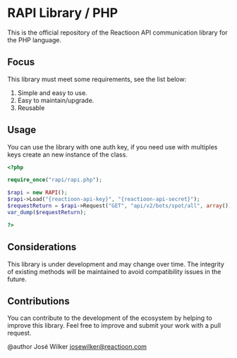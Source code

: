 # RAPI Library / PHP

This is the official repository of the Reactioon API communication library for the PHP language.

## Focus
This library must meet some requirements, see the list below:

1. Simple and easy to use.
2. Easy to maintain/upgrade.
3. Reusable

## Usage
You can use the library with one auth key, if you need use with multiples keys create an new instance of the class.

```php
<?php

require_once("rapi/rapi.php");

$rapi = new RAPI();
$rapi->Load("{reactioon-api-key}", "{reactioon-api-secret}");
$requestReturn = $rapi->Request("GET", "api/v2/bots/spot/all", array());
var_dump($requestReturn);

?>
```


## Considerations
This library is under development and may change over time. The integrity of existing methods will be maintained to avoid compatibility issues in the future.

## Contributions
You can contribute to the development of the ecosystem by helping to improve this library. Feel free to improve and submit your work with a pull request.


@author José Wilker <josewilker@reactioon.com>